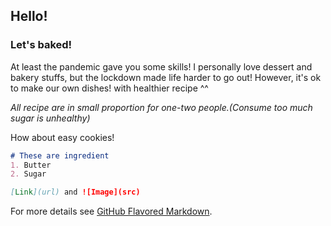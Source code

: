 ## Hello! 

### Let's baked! 
At least the pandemic gave you some skills! I personally love dessert and bakery stuffs, but the lockdown made life harder to go out!
However, it's ok to make our own dishes! with healthier recipe ^^

_All recipe are in small proportion for one-two people.(Consume too much sugar is unhealthy)_ 

How about easy cookies!
```markdown
# These are ingredient
1. Butter
2. Sugar

[Link](url) and ![Image](src)
```

For more details see [GitHub Flavored Markdown](https://guides.github.com/features/mastering-markdown/).
